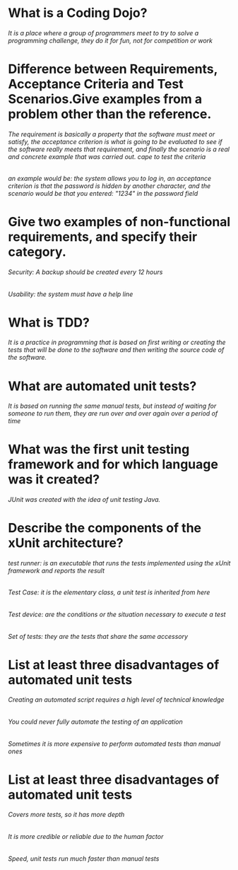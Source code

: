 # What is a Coding Dojo?
###### It is a place where a group of programmers meet to try to solve a programming challenge, they do it for fun, not for competition or work

# Difference between Requirements, Acceptance Criteria and Test Scenarios.Give examples from a problem other than the reference.
###### The requirement is basically a property that the software must meet or satisfy, the acceptance criterion is what is going to be evaluated to see if the software really meets that requirement, and finally the scenario is a real and concrete example that was carried out. cape to test the criteria
###### an example would be: the system allows you to log in, an acceptance criterion is that the password is hidden by another character, and the scenario would be that you entered: "1234" in the password field

# Give two examples of non-functional requirements, and specify their category.
###### Security: A backup should be created every 12 hours
###### Usability: the system must have a help line

# What is TDD?
###### It is a practice in programming that is based on first writing or creating the tests that will be done to the software and then writing the source code of the software.

# What are automated unit tests?
###### It is based on running the same manual tests, but instead of waiting for someone to run them, they are run over and over again over a period of time

# What was the first unit testing framework and for which language was it created?
###### JUnit was created with the idea of unit testing Java.

# Describe the components of the xUnit architecture?
###### test runner: is an executable that runs the tests implemented using the xUnit framework and reports the result
###### Test Case: it is the elementary class, a unit test is inherited from here
###### Test device: are the conditions or the situation necessary to execute a test
###### Set of tests: they are the tests that share the same accessory

# List at least three disadvantages of automated unit tests
###### Creating an automated script requires a high level of technical knowledge
###### You could never fully automate the testing of an application
###### Sometimes it is more expensive to perform automated tests than manual ones

# List at least three disadvantages of automated unit tests 
###### Covers more tests, so it has more depth     
######  It is more credible or reliable due to the human factor  
###### Speed, unit tests run much faster than manual tests   

